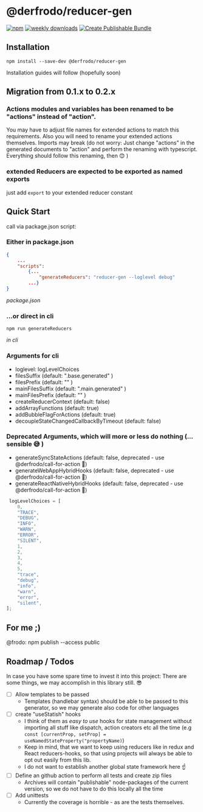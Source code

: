 # @derfrodo/reducer-gen

[![npm](https://img.shields.io/npm/v/@derfrodo/reducer-gen)](https://www.npmjs.com/package/@derfrodo/reducer-gen)
[![weekly downloads](https://img.shields.io/npm/dw/@derfrodo/reducer-gen)](https://www.npmjs.com/package/@derfrodo/reducer-gen)
[![Create Publishable Bundle](https://github.com/derfrodo/reducer-gen/actions/workflows/createPublishableBundle.yml/badge.svg)](https://github.com/derfrodo/reducer-gen/actions/workflows/createPublishableBundle.yml)

## Installation

```
npm install --save-dev @derfrodo/reducer-gen
```

Installation guides will follow (hopefully soon)

## Migration from 0.1.x to 0.2.x

### Actions modules and variables has been renamed to be "actions" instead of "action".

You may have to adjust file names for extended actions to match this requirements. Also you will need to rename your extended actions themselves.
Imports may break (do not worry: Just change "actions" in the generated documents to "action" and perform the renaming with typescript. Everything should follow this renaming, then 😊 )

### extended Reducers are expected to be exported as named exports

just add `export` to your extended reducer constant

## Quick Start

call via package.json script:

### Either in package.json

```json
{
    ...
    "scripts":
        {...
            "generateReducers": "reducer-gen --loglevel debug"
        ...}
}
```

_package.json_

### ...or direct in cli

```cli
npm run generateReducers
```

_in cli_

### Arguments for cli

- loglevel: logLevelChoices
- filesSuffix (default: ".base.generated" )
- filesPrefix (default: "" )
- mainFilesSuffix (default: ".main.generated" )
- mainFilesPrefix (default: "" )
- createReducerContext (default: false)
- addArrayFunctions (default: true)
- addBubbleFlagForActions (default: true)
- decoupleStateChangedCallbackByTimeout (default: false)

### Deprecated Arguments, which will more or less do nothing (... sensible 😅 )

- generateSyncStateActions (default: false, deprecated - use @derfrodo/call-for-action 🤗)
- generateWebAppHybridHooks (default: false, deprecated - use @derfrodo/call-for-action 🤗)
- generateReactNativeHybridHooks (default: false, deprecated - use @derfrodo/call-for-action 🤗)

``` javascript
 logLevelChoices = [
    0,
    "TRACE",
    "DEBUG",
    "INFO",
    "WARN",
    "ERROR",
    "SILENT",
    1,
    2,
    3,
    4,
    5,
    "trace",
    "debug",
    "info",
    "warn",
    "error",
    "silent",
];
```

## For me ;)

@frodo: npm publish --access public

## Roadmap / Todos

In case you have some spare time to invest it into this project: There are some things, we may accomplish in this library still. 😎

- [ ] Allow templates to be passed
  - Templates (handlebar syntax) should be able to be passed to this generator, so we may generate also code for other languages
- [ ] create "useStatish" hooks
  - I think of them as _easy to use_ hooks for state management without importing all stuff like dispatch, action creators etc all the time (e.g ```const [currentProp, setProp] = useNamedStateProperty("propertyName)```)
  - Keep in mind, that we want to keep using reducers like in redux and React reducers-hooks, so that using projects will always be able to opt out easily from this lib.
  - I do not want to establish another global state framework here ☝
- [ ] Define an github action to perform all tests and create zip files
  - Archives will contain "publishable" node-packages of the current version, so we do not have to do this locally all the time
- [ ] Add unittests
  - Currently the coverage is horrible - as are the tests themselves.
